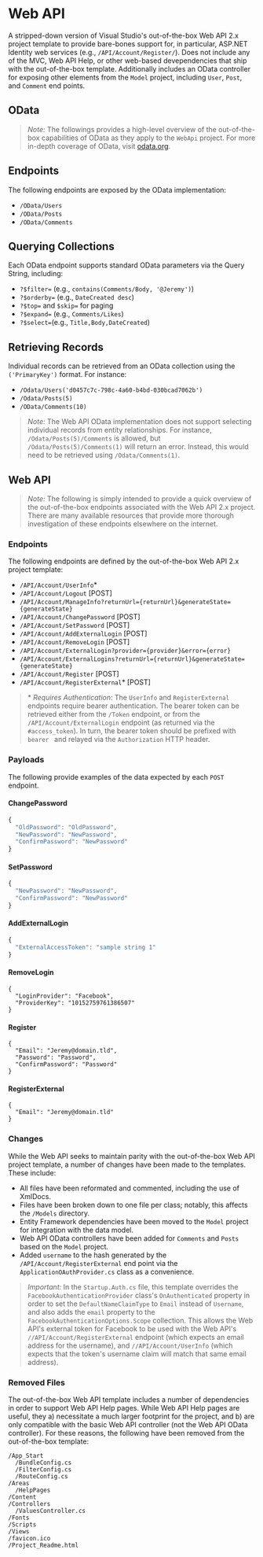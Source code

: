 # Web API
A stripped-down version of Visual Studio's out-of-the-box Web API 2.x project template to provide bare-bones support for, in particular, ASP.NET Identity web services (e.g., `/API/Account/Register/`). Does not include any of the MVC, Web API Help, or other web-based devependencies that ship with the out-of-the-box template. Additionally includes an OData controller for exposing other elements from the `Model` project, including `User`, `Post`, and `Comment` end points.

## OData
> *Note:* The followings provides a high-level overview of the out-of-the-box capabilities of OData as they apply to the `WebApi` project. For more in-depth coverage of OData, visit [odata.org](http://www.odata.org/).

## Endpoints
The following endpoints are exposed by the OData implementation:
- `/OData/Users`
- `/OData/Posts`
- `/OData/Comments`

## Querying Collections
Each OData endpoint supports standard OData parameters via the Query String, including:
- `?$filter=` (e.g., `contains(Comments/Body, '@Jeremy')`)
- `?$orderby=` (e.g., `DateCreated desc`)
- `?$top=` and `$skip=` for paging
- `?$expand=` (e.g., `Comments/Likes`)
- `?$select=`(e.g., `Title,Body,DateCreated`)

## Retrieving Records
Individual records can be retrieved from an OData collection using the `('PrimaryKey')` format. For instance:
- `/Odata/Users('d0457c7c-798c-4a60-b4bd-030bcad7062b')`
- `/Odata/Posts(5)`
- `/OData/Comments(10)`

> *Note:* The Web API OData implementation does not support selecting individual records from entity relationships. For instance, `/Odata/Posts(5)/Comments` is allowed, but `/Odata/Posts(5)/Comments(1)` will return an error. Instead, this would need to be retrieved using `/Odata/Comments(1)`.

## Web API

> *Note:* The following is simply intended to provide a quick overview of the out-of-the-box endpoints associated with the Web API 2.x project. There are many available resources that provide more thorough investigation of these endpoints elsewhere on the internet. 

### Endpoints
The following endpoints are defined by the out-of-the-box Web API 2.x project template:
- `/API/Account/UserInfo`\*	
- `/API/Account/Logout` [POST]
- `/API/Account/ManageInfo?returnUrl={returnUrl}&generateState={generateState}`
- `/API/Account/ChangePassword` [POST]
- `/API/Account/SetPassword` [POST]
- `/API/Account/AddExternalLogin` [POST]
- `/API/Account/RemoveLogin` [POST]
- `/API/Account/ExternalLogin?provider={provider}&error={error}`
- `/API/Account/ExternalLogins?returnUrl={returnUrl}&generateState={generateState}`	
- `/API/Account/Register` [POST]
- `/API/Account/RegisterExternal`\*	[POST]

> \* *Requires Authentication*: The `UserInfo` and `RegisterExternal` endpoints require bearer authentication. The bearer token can be retrieved either from the `/Token` endpoint, or from the `/API/Account/ExternalLogin` endpoint (as returned via the `#access_token`). In turn, the bearer token should be prefixed with `bearer ` and relayed via the `Authorization` HTTP header.

### Payloads
The following provide examples of the data expected by each `POST` endpoint. 

#### ChangePassword
```javascript
{
  "OldPassword": "OldPassword",
  "NewPassword": "NewPassword",
  "ConfirmPassword": "NewPassword"
}
```

#### SetPassword
```javascript
{
  "NewPassword": "NewPassword",
  "ConfirmPassword": "NewPassword"
}
```

#### AddExternalLogin
```javascript
{
  "ExternalAccessToken": "sample string 1"
}
```

#### RemoveLogin
```
{
  "LoginProvider": "Facebook",
  "ProviderKey": "10152759761386507"
}
```

#### Register
```
{
  "Email": "Jeremy@domain.tld",
  "Password": "Password",
  "ConfirmPassword": "Password"
}
```

#### RegisterExternal
```
{
  "Email": "Jeremy@domain.tld"
}
```

### Changes
While the Web API seeks to maintain parity with the out-of-the-box Web API project template, a number of changes have been made to the templates. These include:
- All files have been reformated and commented, including the use of XmlDocs. 
- Files have been broken down to one file per class; notably, this affects the `/Models` directory. 
- Entity Framework dependencies have been moved to the `Model` project for integration with the data model.
- Web API OData controllers have been added for `Comments` and `Posts` based on the `Model` project.
- Added `username` to the hash generated by the `/API/Account/RegisterExternal` end point via the `ApplicationOAuthProvider.cs` class as a convenience.

> *Important:* In the `Startup.Auth.cs` file, this template overrides the `FacebookAuthenticationProvider` class's `OnAuthenticated` property in order to set the `DefaultNameClaimType` to `Email` instead of `Username`, and also adds the `email` property to the `FacebookAuthenticationOptions.Scope` collection. This allows the Web API's external token for Facebook to be used with the Web API's `//API/Account/RegisterExternal` endpoint (which expects an email address for the username), and `//API/Account/UserInfo` (which expects that the token's username claim will match that same email address).

### Removed Files
The out-of-the-box Web API template includes a number of dependencies in order to support Web API Help pages. While Web API Help pages are useful, they a) necessitate a much larger footprint for the project, and b) are only compatible with the basic Web API controller (not the Web API OData controller). For these reasons, the following have been removed from the out-of-the-box template:
```
/App_Start
  /BundleConfig.cs
  /FilterConfig.cs
  /RouteConfig.cs
/Areas
  /HelpPages
/Content
/Controllers
  /ValuesController.cs
/Fonts
/Scripts
/Views
/favicon.ico
/Project_Readme.html
```

